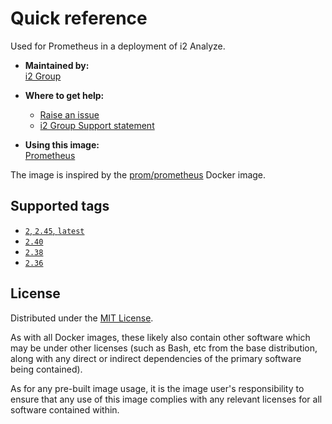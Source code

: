 # Quick reference

Used for Prometheus in a deployment of i2 Analyze.

* **Maintained by:**  
  [i2 Group](https://i2group.com/)

* **Where to get help:**  
  - [Raise an issue](https://github.com/i2group/analyze-docker/issues?q=is%3Aissue+is%3Aopen)
  - [i2 Group Support statement](https://support.i2group.com/s/support-statement)

* **Using this image:**  
  [Prometheus](https://i2group.github.io/analyze-containers/content/images-and-containers/prometheus.html)

The image is inspired by the [prom/prometheus](https://hub.docker.com/r/prom/prometheus/) Docker image.

## Supported tags

* [`2`, `2.45`, `latest`](https://github.com/i2group/analyze-docker/blob/main/images/prometheus/2.45/Dockerfile)
* [`2.40`](https://github.com/i2group/analyze-docker/blob/main/images/prometheus/2.40/Dockerfile)
* [`2.38`](https://github.com/i2group/analyze-docker/blob/main/images/prometheus/2.38/Dockerfile)
* [`2.36`](https://github.com/i2group/analyze-docker/blob/main/images/prometheus/2.36/Dockerfile)

## License

Distributed under the [MIT License](../../LICENSE).

As with all Docker images, these likely also contain other software which may be under other licenses (such as Bash, etc from the base distribution, along with any direct or indirect dependencies of the primary software being contained).

As for any pre-built image usage, it is the image user's responsibility to ensure that any use of this image complies with any relevant licenses for all software contained within.
